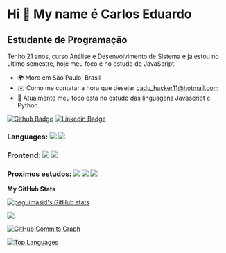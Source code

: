 Hi 👋 My name  é Carlos Eduardo
==========================

Estudante de Programação
-----------------------------

Tenho 21 anos, curso Análise e Desenvolvimento de Sistema e já estou no ultimo semestre, hoje meu foco é no estudo de JavaScript.

* 🌍  Moro em São Paulo, Brasil
* ✉️  Como me contatar a hora que desejar [cadu_hacker11@hotmail.com](mailto:cadu_hacker11@hotmail.com)
* 🧠  Atualmente meu foco esta no estudo das linguagens Javascript e Python.


[![Github Badge](https://img.shields.io/badge/-Github-000?style=flat-square&logo=Github&logoColor=white&link=https://github.com/peguimasid)](https://github.com/kduake)
[![Linkedin Badge](https://img.shields.io/badge/-LinkedIn-blue?style=flat-square&logo=Linkedin&logoColor=white&link=https://www.linkedin.com/in/guilhermo-masid-494677b8/)](https://www.linkedin.com/in/caducavalcanti/)

### Languages: <img src="https://img.shields.io/badge/javascript%20-%23323330.svg?&style=for-the-badge&logo=javascript&logoColor=%23F7DF1E"/> <img src="https://img.shields.io/badge/python%20-%23007ACC.svg?&style=for-the-badge&logo=python&logoColor=white"/>

### Frontend: <img src="https://img.shields.io/badge/html5%20-%23E34F26.svg?&style=for-the-badge&logo=html5&logoColor=white"/> <img src="https://img.shields.io/badge/css3%20-%231572B6.svg?&style=for-the-badge&logo=css3&logoColor=white"/> 

### Proximos estudos: <img src="https://img.shields.io/badge/react%20-%2320232a.svg?&style=for-the-badge&logo=react&logoColor=%2361DAFB"/> <img src="https://img.shields.io/badge/php-696969?&style=for-the-badge&logo=php&logoColor=blue"/> <img src="https://img.shields.io/badge/laravel-red?&style=for-the-badge&logo=laravel&logoColor=white" />

<b>My GitHub Stats</b>

<a href="http://www.github.com/kduake"><img src="https://github-readme-stats-peguimasid.vercel.app/api?username=kduake&show_icons=true&hide=&count_private=true&title_color=3382ed&text_color=ffffff&icon_color=3382ed&bg_color=171717&hide_border=true&show_icons=true" alt="peguimasid's GitHub stats" /></a>

<a href="http://www.github.com/kduake"><img src="https://github-readme-streak-stats.herokuapp.com/?user=kduake&stroke=ffffff&background=171717&ring=3382ed&fire=3382ed&currStreakNum=ffffff&currStreakLabel=3382ed&sideNums=ffffff&sideLabels=ffffff&dates=ffffff&hide_border=true" /></a>

<a href="http://www.github.com/kduake"><img src="https://activity-graph.herokuapp.com/graph?username=kduake&bg_color=171717&color=ffffff&line=3382ed&point=ffffff&area_color=171717&area=true&hide_border=true&custom_title=GitHub%20Commits%20Graph" alt="GitHub Commits Graph" /></a>

<a href="https://github.com/kduake" align="left"><img src="https://github-readme-stats-peguimasid.vercel.app/api/top-langs/?username=kduake&layout=compact&title_color=3382ed&text_color=ffffff&icon_color=3382ed&bg_color=171717&hide_border=true&locale=en&custom_title=Top%20%Languages" alt="Top Languages" /></a>
